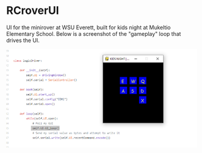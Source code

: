 # RCroverUI
UI for the minirover at WSU Everett, built for kids night at Mukeltio Elementary School. Below is a screenshot of the "gameplay" loop that drives the UI. 

![App Running](https://github.com/Spencer0/RCroverUI/blob/master/RunningApp.PNG)
